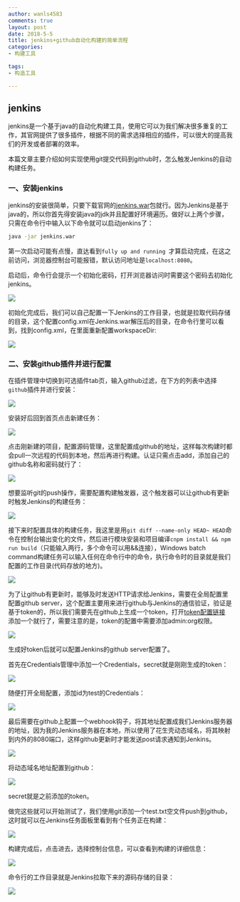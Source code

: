 ```yaml
---
author: wanls4583
comments: true
layout: post
date: 2018-5-5
title: jenkins+github自动化构建的简单流程
categories:
- 构建工具

tags:
- 构造工具

---
```


## jenkins

jenkins是一个基于java的自动化构建工具，使用它可以为我们解决很多重复的工作，其官网提供了很多插件，根据不同的需求选择相应的插件，可以很大的提高我们的开发或者部署的效率。

本篇文章主要介绍如何实现使用git提交代码到github时，怎么触发Jenkins的自动构建任务。

### 一、安装jenkins

jenkins的安装很简单，只要下载官网的[jenkins.war](http://mirrors.shu.edu.cn/jenkins/war/2.119/jenkins.war)包就行。因为Jenkins是基于java的，所以你首先得安装java的jdk并且配置好环境遍历。做好以上两个步骤，只需在命令行中输入以下命令就可以启动jenkins了：

```bash
java -jar jenkins.war
```

第一次启动可能有点慢，直达看到`fully up and running `才算启动完成，在这之前访问，浏览器控制台可能报错，默认访问地址是`localhost:8080`。

启动后，命令行会提示一个初始化密码，打开浏览器访问时需要这个密码去初始化jenkins。

![](https://wanls4583.github.io/images/posts/构建工具/jenkins-1.jpg)

初始化完成后，我们可以自己配置一下Jenkins的工作目录，也就是拉取代码存储的目录，这个配置config.xml在Jenkins.war解压后的目录，在命令行里可以看到，找到config.xml，在里面重新配置workspaceDir:

![](https://wanls4583.github.io/images/posts/构建工具/jenkins-0.png)

### 二、安装github插件并进行配置

在插件管理中切换到可选插件tab页，输入github过滤，在下方的列表中选择`github`插件并进行安装：

![](https://wanls4583.github.io/images/posts/构建工具/jenkins-2.jpg)

安装好后回到首页点击新建任务：

![](https://wanls4583.github.io/images/posts/构建工具/jenkins-3.jpg)

点击刚新建的项目，配置源码管理，这里配置成github的地址，这样每次构建时都会pull一次远程的代码到本地，然后再进行构建。认证只需点击add，添加自己的github名称和密码就行了：

![](https://wanls4583.github.io/images/posts/构建工具/jenkins-4.png)

想要监听git的push操作，需要配置构建触发器，这个触发器可以让github有更新时触发Jenkins的构建任务：

![](https://wanls4583.github.io/images/posts/构建工具/jenkins-5.jpg)

接下来时配置具体的构建任务，我这里是用`git diff --name-only HEAD~ HEAD`命令在控制台输出变化的文件，然后进行模块安装和项目编译`cnpm install && npm run build`（只能输入两行，多个命令可以用&&连接），Windows batch command构建任务可以输入任何在命令行中的命令，执行命令时的目录就是我们配置的工作目录(代码存放的地方)。

![](https://wanls4583.github.io/images/posts/构建工具/jenkins-6.png)

为了让github有更新时，能够及时发送HTTP请求给Jenkins，需要在全局配置里配置github server，这个配置主要用来进行github与Jenkins的通信验证，验证是基于token的，所以我们需要先在github上生成一个token，打开[token配置链接](https://github.com/settings/tokens) 添加一个就行了，需要注意的是，token的配置中需要添加admin:org权限。

![](https://wanls4583.github.io/images/posts/构建工具/jenkins-7.jpg)

生成好token后就可以配置Jenkins的github server配置了。

首先在Credentials管理中添加一个Credentials，secret就是刚刚生成的token：

![](https://wanls4583.github.io/images/posts/构建工具/jenkins-8.jpg)

随便打开全局配置，添加id为test的Credentials：

![](https://wanls4583.github.io/images/posts/构建工具/jenkins-9.jpg)

最后需要在github上配置一个webhook钩子，将其地址配置成我们Jenkins服务器的地址，因为我的Jenkins服务器在本地，所以使用了花生壳动态域名，将其映射到内外的8080端口，这样github更新时才能发送post请求通知到Jenkins。

![](https://wanls4583.github.io/images/posts/构建工具/jenkins-10.jpg)

将动态域名地址配置到github：

![](https://wanls4583.github.io/images/posts/构建工具/jenkins-11.png)

secret就是之前添加的token。

做完这些就可以开始测试了，我们使用git添加一个test.txt空文件push到github，这时就可以在Jenkins任务面板里看到有个任务正在构建：

![](https://wanls4583.github.io/images/posts/构建工具/jenkins-12.png)

构建完成后，点击进去，选择控制台信息，可以查看到构建的详细信息：

![](https://wanls4583.github.io/images/posts/构建工具/jenkins-13.png)

命令行的工作目录就是Jenkins拉取下来的源码存储的目录：

![](https://wanls4583.github.io/images/posts/构建工具/jenkins-14.png)



